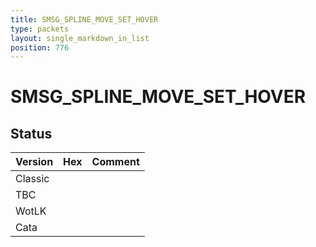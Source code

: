 ```yaml
---
title: SMSG_SPLINE_MOVE_SET_HOVER
type: packets
layout: single_markdown_in_list
position: 776
---
```


# SMSG_SPLINE_MOVE_SET_HOVER

## Status

Version | Hex | Comment
---------- | ---------- | ---------- 
Classic |  |  
TBC |  |  
WotLK |  |  
Cata |  |  
